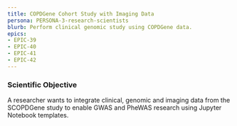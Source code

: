 ```yaml
---
title: COPDGene Cohort Study with Imaging Data
persona: PERSONA-3-research-scientists
blurb: Perform clinical genomic study using COPDGene data.
epics:
- EPIC-39
- EPIC-40
- EPIC-41
- EPIC-42
---
```

### Scientific Objective

A researcher wants to integrate clinical, genomic and imaging data from the SCOPDGene study to enable GWAS and PheWAS research using Jupyter Notebook templates.